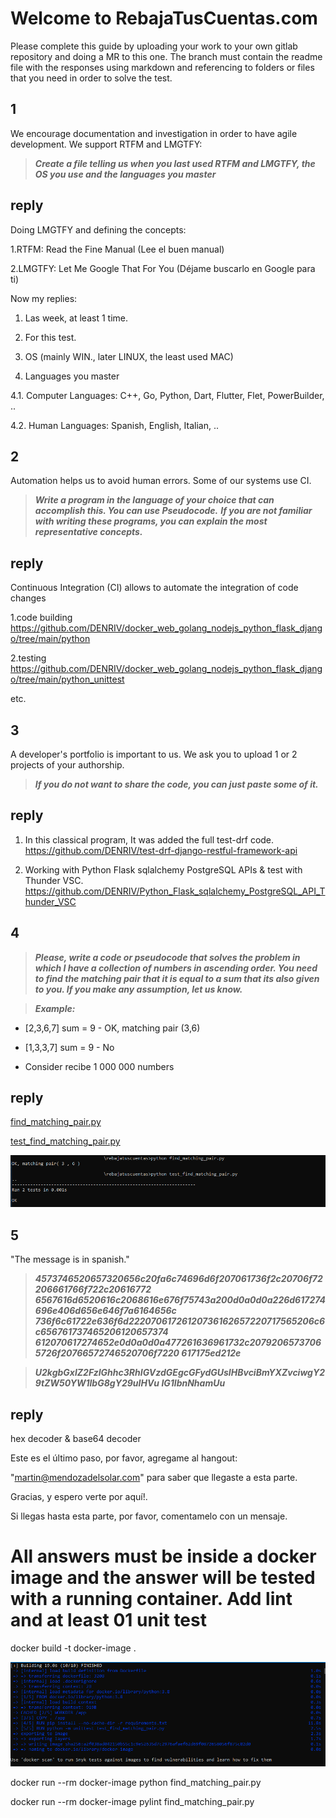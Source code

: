# Welcome to RebajaTusCuentas.com

Please complete this guide by uploading your work to your own gitlab repository 
and doing a MR to this one. The branch must contain the readme file with the
responses using markdown and referencing to folders or files
that you need in order to solve the test.


## 1

We encourage documentation and investigation in order to have agile development.
We support RTFM and LMGTFY:

>___Create a file telling us when you last used RTFM and LMGTFY,
the OS you use and the languages you master___

## reply

Doing LMGTFY and defining the concepts:

1.RTFM: Read the Fine Manual (Lee el buen manual)

2.LMGTFY: Let Me Google That For You (Déjame buscarlo en Google para ti)

Now my replies:
1. Las week, at least 1 time.

2. For this test.

3. OS (mainly WIN., later LINUX, the least used MAC)

4. Languages you master

4.1. Computer Languages: C++, Go, Python, Dart, Flutter, Flet, PowerBuilder, ..

4.2. Human Languages: Spanish, English, Italian, ..


## 2

Automation helps us to avoid human errors. Some of our systems use CI.

>___Write a program in the language of your choice that can accomplish this.
You can use Pseudocode.___
>___If you are not familiar with writing these programs, you can explain the
most representative concepts.___

## reply
Continuous Integration (CI) allows to automate the integration of code changes

1.code building 
https://github.com/DENRIV/docker_web_golang_nodejs_python_flask_django/tree/main/python

2.testing 
https://github.com/DENRIV/docker_web_golang_nodejs_python_flask_django/tree/main/python_unittest

etc.


## 3


A developer's portfolio is important to us. We ask you to upload 1 or 2 
projects of your authorship.

>___If you do not want to share the code, you can just paste some of it.___

## reply

1. In this classical program, It was added the full test-drf code.
https://github.com/DENRIV/test-drf-django-restful-framework-api

2. Working with Python Flask sqlalchemy PostgreSQL APIs & test with Thunder VSC.
https://github.com/DENRIV/Python_Flask_sqlalchemy_PostgreSQL_API_Thunder_VSC


## 4

>___Please, write a code or pseudocode that solves the problem in which I have a 
collection of numbers in ascending order. You need to find the matching pair 
that it is equal to a sum that its also given to you. If you make any 
assumption, let us know.___

>___Example:___
* [2,3,6,7]  sum = 9  - OK, matching pair (3,6)
* [1,3,3,7]  sum = 9  - No

* Consider recibe 1 000 000 numbers

## reply

<a href="find_matching_pair.py">find_matching_pair.py</a>

<a href="test_find_matching_pair.py">test_find_matching_pair.py</a>

![Screenshot](simple_run_and_test.png)


## 5

"The message is in spanish."

>___4573746520657320656c20fa6c74696d6f207061736f2c20706f72206661766f722c20616772
6567616d6520616c2068616e676f75743a200d0a0d0a226d617274696e406d656e646f7a6164656c
736f6c61722e636f6d22207061726120736162657220717565206c6c656761737465206120657374
612070617274652e0d0a0d0a477261636961732c20792065737065726f20766572746520706f7220
617175ed212e___


>___U2kgbGxlZ2FzIGhhc3RhIGVzdGEgcGFydGUsIHBvciBmYXZvciwgY29tZW50YW1lbG8gY29uIHVu
IG1lbnNhamUu___


## reply

hex decoder & base64 decoder

Este es el último paso, por favor, agregame al hangout: 

"martin@mendozadelsolar.com" para saber que llegaste a esta parte.

Gracias, y espero verte por aquí!.



Si llegas hasta esta parte, por favor, comentamelo con un mensaje.


# All answers must be inside a docker image and the answer will be tested with a running container. Add lint and at least 01 unit test

docker build -t docker-image .

![Screenshot](docker_build.png)

docker run --rm docker-image python find_matching_pair.py

docker run --rm docker-image pylint find_matching_pair.py
